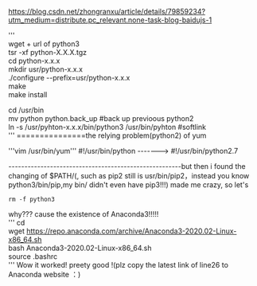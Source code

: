 https://blog.csdn.net/zhongranxu/article/details/79859234?utm_medium=distribute.pc_relevant.none-task-blog-baidujs-1  
  
'''  
  wget + url of python3  
  tsr -xf python-X.X.X.tgz  
  cd python-x.x.x  
  mkdir usr/python-x.x.x  
  ./configure --prefix=usr/python-x.x.x  
  make  
  make install  
  
  cd /usr/bin  
  mv python python.back_up                              #back up previoous python2  
  ln -s /usr/pyhton-x.x.x/bin/python3 /usr/bin/pyhton   #softlink  
'''
  ===============the relying problem(python2) of yum  
  
'''vim /usr/bin/yum''' 
  #!/usr/bin/python     ------->    #!/usr/bin/python2.7  
 
  
------------------------------------------------------but then i found the changing of $PATH/(, such as pip2 still is usr/bin/pip2，instead you know python3/bin/pip,my bin/ didn't even have pip3!!!) made me crazy, so let's  

    rm -f python3  

why???  cause the existence of Anaconda3!!!!!  
'''
    cd  
    wget https://repo.anaconda.com/archive/Anaconda3-2020.02-Linux-x86_64.sh  
    bash Anaconda3-2020.02-Linux-x86_64.sh  
    source .bashrc  
'''
Wow it worked! preety good !(plz copy the latest link of line26 to Anaconda website ：)
  
  

  
